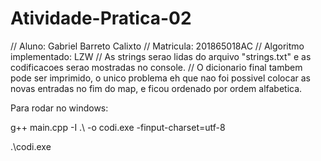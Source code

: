 # Atividade-Pratica-02


// Aluno: Gabriel Barreto Calixto
// Matricula: 201865018AC
// Algoritmo implementado: LZW
// As strings serao lidas do arquivo "strings.txt" e as codificacoes serao mostradas no console.
// O dicionario final tambem pode ser imprimido, o unico problema eh que nao foi possivel colocar as novas entradas no fim do map, e ficou ordenado por ordem alfabetica. 


Para rodar no windows:

g++  main.cpp -I .\ -o codi.exe -finput-charset=utf-8

.\codi.exe
